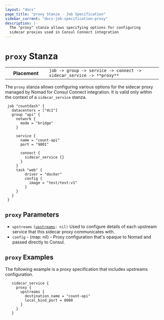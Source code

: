 ```yaml
---
layout: "docs"
page_title: "proxy Stanza - Job Specification"
sidebar_current: "docs-job-specification-proxy"
description: |-
  The "proxy" stanza allows specifying options for configuring
  sidecar proxies used in Consul Connect integration
---
```


# `proxy` Stanza

<table class="table table-bordered table-striped">
  <tr>
    <th width="120">Placement</th>
    <td>
      <code>job -> group -> service -> connect -> sidecar_service -> **proxy** </code>
    </td>
  </tr>
</table>

The `proxy` stanza allows configuring various options for
the sidecar proxy managed by Nomad for Consul Connect integration.
It is valid only within the context of a `sidecar_service` stanza.

```hcl
 job "countdash" {
   datacenters = ["dc1"]
   group "api" {
     network {
       mode = "bridge"
     }

     service {
       name = "count-api"
       port = "9001"

       connect {
         sidecar_service {}
       }
     }
     task "web" {
         driver = "docker"
         config {
           image = "test/test:v1"
         }
     }
   }
 }

```

## `proxy` Parameters

- `upstreams` <code>([upstreams][]: nil)</code> Used to configure details of each upstream service that
  this  sidecar proxy communicates with.
- `config` - (map: nil)</code> - Proxy configuration that's opaque to Nomad and passed directly to Consul.


## `proxy` Examples

The following example is a proxy specification that includes upstreams configuration.

```hcl
   sidecar_service {
     proxy {
       upstreams {
         destination_name = "count-api"
         local_bind_port = 8080
       }
     }
   }

 ```

[job]: /docs/job-specification/job.html "Nomad job Job Specification"
[group]: /docs/job-specification/group.html "Nomad group Job Specification"
[task]: /docs/job-specification/task.html "Nomad task Job Specification"
[interpolation]: /docs/runtime/interpolation.html "Nomad interpolation"
[sidecar_service]: /docs/job-specification/sidecar_service.html "Nomad sidecar service Specification"
[upstreams]: /docs/job-specification/upstreams.html "Nomad upstream config Specification"